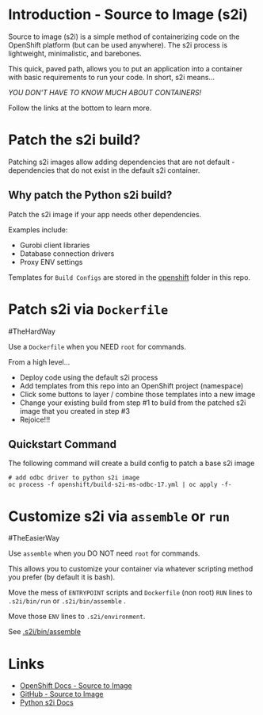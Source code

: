 # Introduction - Source to Image (s2i)

Source to image (s2i) is a simple method of containerizing code on the OpenShift platform (but can be used anywhere). The s2i process is lightweight, minimalistic, and barebones.

This quick, paved path, allows you to put an application into a container with basic requirements to run your code. In short, s2i means...

*YOU DON'T HAVE TO KNOW MUCH ABOUT CONTAINERS!*

 Follow the links at the bottom to learn more.

# Patch the s2i build?

Patching s2i images allow adding dependencies that are not default - dependencies that do not exist in the default s2i container.

## Why patch the Python s2i build?

Patch the s2i image if your app needs other dependencies.

Examples include:
  - Gurobi client libraries
  - Database connection drivers
  - Proxy ENV settings

Templates for `Build Configs` are stored in the [openshift](openshift) folder in this repo.

# Patch s2i via `Dockerfile`

#TheHardWay

Use a `Dockerfile` when you NEED `root` for commands.

From a high level...
- Deploy code using the default s2i process
- Add templates from this repo into an OpenShift project (namespace)
- Click some buttons to layer / combine those templates into a new image
- Change your existing build from step #1 to build from the patched s2i image that you created in step #3
- Rejoice!!!

## Quickstart Command
The following command will create a build config to patch a base s2i image

```
# add odbc driver to python s2i image
oc process -f openshift/build-s2i-ms-odbc-17.yml | oc apply -f-
```

# Customize s2i via `assemble` or `run`

#TheEasierWay

Use `assemble` when you DO NOT need `root` for commands.

This allows you to customize your container via whatever scripting method you prefer (by default it is bash).

Move the mess of `ENTRYPOINT` scripts and `Dockerfile` (non root) `RUN` lines to `.s2i/bin/run` or `.s2i/bin/assemble` .

Move those `ENV` lines to `.s2i/environment`.

See [.s2i/bin/assemble](.s2i/bin/assemble)

# Links
- [OpenShift Docs - Source to Image](https://docs.openshift.com/container-platform/4.10/openshift_images/using_images/using-s21-images.html)
- [GitHub - Source to Image](https://github.com/openshift/source-to-image)
- [Python s2i Docs](https://docs.openshift.com/container-platform/3.11/using_images/s2i_images/python.html#using-images-python-configuration)